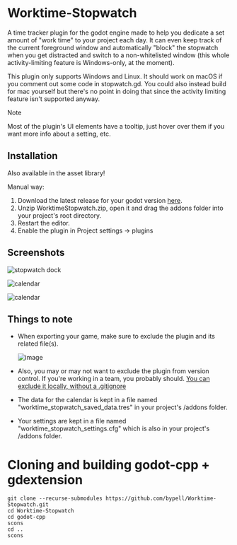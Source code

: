 # Worktime-Stopwatch

<p>
 A time tracker plugin for the godot engine made to help you dedicate a set amount of "work time" to your project each day. It can even keep track of the current foreground window and automatically "block" the stopwatch when you get distracted and switch to a non-whitelisted window (this whole activity-limiting feature is Windows-only, at the moment).
</p>
<p>
 This plugin only supports Windows and Linux. It should work on macOS if you comment out some code in stopwatch.gd. You could also instead build for mac yourself but there's no point in doing that since the activity limiting feature isn't supported anyway.
</p>

> [!NOTE]
> Most of the plugin's UI elements have a tooltip, just hover over them if you want more info about a setting, etc.

## Installation
Also available in the asset library!

Manual way:
1. Download the latest release for your godot version [here](https://github.com/bypell/Worktime-Stopwatch/releases).
2. Unzip WorktimeStopwatch.zip, open it and drag the addons folder into your project's root directory.
3. Restart the editor.
4. Enable the plugin in Project settings -> plugins

## Screenshots
<p>
 <img alt="stopwatch dock" src="https://github.com/user-attachments/assets/d6eb84ef-9c70-4d0a-89d7-734990a630bf">
</p>
<p>
 <img alt="calendar" src="https://github.com/user-attachments/assets/d7afba01-a7be-4d51-9fe7-fe41e94d755f">
</p>
<p>
 <img alt="calendar" src="https://github.com/user-attachments/assets/ddfa27b0-0d68-40e5-abdc-b12c914cd014">
</p>

## Things to note
- When exporting your game, make sure to exclude the plugin and its related file(s).
  
  ![image](https://github.com/user-attachments/assets/4e6b476c-e3d8-4333-bec0-2a48fd4d717b)

- Also, you may or may not want to exclude the plugin from version control.
  If you're working in a team, you probably should. [You can exclude it locally, without a .gitignore](https://stackoverflow.com/questions/653454/how-do-you-make-git-ignore-files-without-using-gitignore)
- The data for the calendar is kept in a file named "worktime_stopwatch_saved_data.tres" in your project's /addons folder.
- Your settings are kept in a file named "worktime_stopwatch_settings.cfg" which is also in your project's /addons folder.



# Cloning and building godot-cpp + gdextension
```
git clone --recurse-submodules https://github.com/bypell/Worktime-Stopwatch.git
cd Worktime-Stopwatch
cd godot-cpp
scons
cd ..
scons
```
